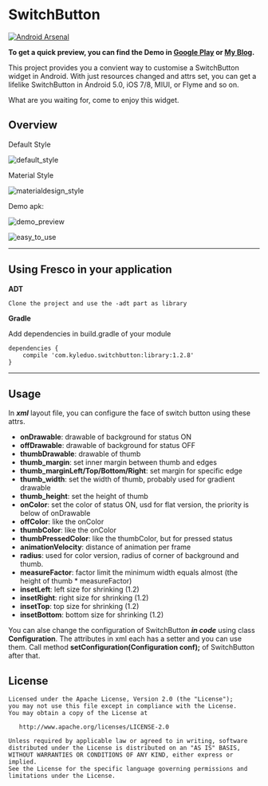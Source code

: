SwitchButton
============

[![Android Arsenal](https://img.shields.io/badge/Android%20Arsenal-SwitchButton-brightgreen.svg?style=flat)](https://android-arsenal.com/details/1/1119)

**To get a quick preview, you can find the Demo in [Google Play](https://play.google.com/store/apps/details?id=com.kyleduo.switchbutton.demo) or [My Blog](http://kyleduo.com/apk/switchbutton_128.apk).**

This project provides you a convient way to customise a SwitchButton widget in Android. With just resources changed and attrs set, you can get a lifelike SwitchButton in Android 5.0, iOS 7/8, MIUI, or Flyme and so on.

What are you waiting for, come to enjoy this widget.

Overview
---
Default Style

![default_style](https://raw.githubusercontent.com/kyleduo/SwitchButton/master/preview/default_style.png)

Material Style

![materialdesign_style](https://raw.githubusercontent.com/kyleduo/SwitchButton/master/preview/switchbutton_md.jpg)

Demo apk:

![demo_preview](https://raw.githubusercontent.com/kyleduo/SwitchButton/master/preview/easy_to_style_128.png)

![easy_to_use](https://raw.githubusercontent.com/kyleduo/SwitchButton/master/preview/easy_to_use_128.png)
***
Using Fresco in your application
---
__ADT__

	Clone the project and use the -adt part as library
	
__Gradle__
	
Add dependencies in build.gradle of your module

	dependencies {
    	compile 'com.kyleduo.switchbutton:library:1.2.8'
	}

***
Usage
---

In ___xml___ layout file, you can configure the face of switch button using these attrs.

*   __onDrawable__: drawable of background for status ON
*   __offDrawable__: drawable of background for status OFF
*   __thumbDrawable__: drawable of thumb
*   __thumb_margin__: set inner margin between thumb and edges
*   __thumb_marginLeft/Top/Bottom/Right__: set margin for specific edge
*   __thumb_width__: set the width of thumb, probably used for gradient drawable
*   __thumb_height__: set the height of thumb
*   __onColor__: set the color of status ON, usd for flat version, the priority is below of onDrawable
*   __offColor__: like the onColor
*   __thumbColor__: like the onColor
*   __thumbPressedColor__: like the thumbColor, but for pressed status
*   __animationVelocity__: distance of animation per frame
*   __radius__: used for color version, radius of corner of background and thumb.
*   __measureFactor__: factor limit the minimum width equals almost (the height of thumb * measureFactor)
*   __insetLeft__: left size for shrinking (1.2)
*   __insetRight__: right size for shrinking (1.2)
*   __insetTop__: top size for shrinking (1.2)
*   __insetBottom__: bottom size for shrinking (1.2)

You can alse change the configuration of SwitchButton ___in code___ using class __Configuration__. The attributes in xml each has a setter and you can use them. Call method __setConfiguration(Configuration conf);__ of SwitchButton after that.

License
---

	Licensed under the Apache License, Version 2.0 (the "License");
	you may not use this file except in compliance with the License.
	You may obtain a copy of the License at

	   http://www.apache.org/licenses/LICENSE-2.0

	Unless required by applicable law or agreed to in writing, software
	distributed under the License is distributed on an "AS IS" BASIS,
	WITHOUT WARRANTIES OR CONDITIONS OF ANY KIND, either express or implied.
	See the License for the specific language governing permissions and
	limitations under the License.
